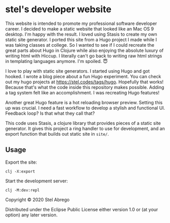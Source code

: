 stel's developer website
============================
This website is intended to promote my professional software developer career. I decided to make a static website that looked like an Mac OS 9 desktop. I'm happy with the result. I loved using Stasis to create my own static site generator. I ported this site from a Hugo project I made while I was taking classes at college. So I wanted to see if I could recreate the great parts about Hugo in Clojure while also enjoying the absolute luxury of writing html with Hiccup. I literally can't go back to writing raw html strings in templating languages anymore. I'm spoiled. 😇

I love to play with static site generators. I started using Hugo and got hooked. I wrote a blog piece about a fun Hugo experiment. You can check out my hugo projects at https://stel.codes/tags/hugo. Hopefully that works! Because that's what the code inside this repository makes possible. Adding a tag system felt like an accomplishment. I was recreating Hugo features!

Another great Hugo feature is a hot reloading browser preview. Setting this up was crucial. I need a fast workflow to develop a stylish and functional UI. Feedback loop? Is that what they call that?

This code uses Stasis, a clojure library that provides pieces of a static site generator. It gives this project a ring handler to use for development, and an export function that builds out static site in `site/`.

Usage
-----------------------------
Export the site:
```
clj -X:export
```

Start the development server:
```
clj -M:dev:repl
```

Copyright © 2020 Stel Abrego

Distributed under the Eclipse Public License either version 1.0 or (at
your option) any later version.
